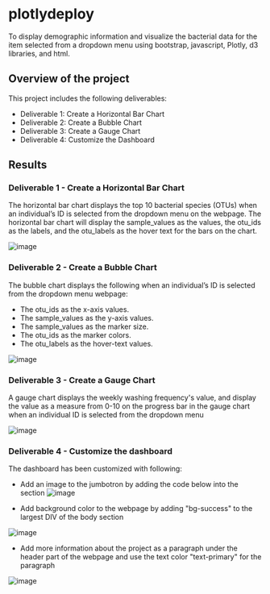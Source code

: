 # plotlydeploy
To display demographic information and visualize the bacterial data for the item selected from a dropdown menu using bootstrap, javascript, Plotly, d3 libraries, and html.

## Overview of the project
This project includes the following deliverables:
 - Deliverable 1: Create a Horizontal Bar Chart
 - Deliverable 2: Create a Bubble Chart
 - Deliverable 3: Create a Gauge Chart
 - Deliverable 4: Customize the Dashboard

## Results
### Deliverable 1 - Create a Horizontal Bar Chart
The horizontal bar chart displays the top 10 bacterial species (OTUs) when an individual’s ID is selected from the dropdown menu on the webpage. The horizontal bar chart will display the sample_values as the values, the otu_ids as the labels, and the otu_labels as the hover text for the bars on the chart.

![image](https://user-images.githubusercontent.com/110554264/201453375-7a50a4cd-714f-4de4-81ae-b9a9f0e1da09.png)

### Deliverable 2 - Create a Bubble Chart
The bubble chart displays the following when an individual’s ID is selected from the dropdown menu webpage:
  - The otu_ids as the x-axis values.
  - The sample_values as the y-axis values.
  - The sample_values as the marker size.
  - The otu_ids as the marker colors.
  - The otu_labels as the hover-text values.
  
  ![image](https://user-images.githubusercontent.com/110554264/201453440-ace5678a-dda7-4de0-8f0e-3a4913a69913.png)

### Deliverable 3 - Create a Gauge Chart
A gauge chart displays the weekly washing frequency's value, and display the value as a measure from 0-10 on the progress bar in the gauge chart when an individual ID is selected from the dropdown menu

![image](https://user-images.githubusercontent.com/110554264/201453476-14265ede-27fa-4e42-8557-5b62fac2ccb6.png)

### Deliverable 4 - Customize the dashboard
The dashboard has been customized with following:
  - Add an image to the jumbotron by adding the code below into the <head></head> section
  ![image](https://user-images.githubusercontent.com/110554264/201453563-81b1c9ec-6b66-4b02-84c4-acbbb65bbd76.png)

  - Add background color to the webpage by adding "bg-success" to the largest DIV of the body section
  
  ![image](https://user-images.githubusercontent.com/110554264/201453629-eb90ed86-5ab5-4e2a-bcc3-c78bdd035019.png)

  - Add more information about the project as a paragraph under the header part of the webpage and use the text color "text-primary" for the paragraph
  
  ![image](https://user-images.githubusercontent.com/110554264/201453686-d216e4d2-2672-4d72-a894-7d0ece7906db.png)

  
  
